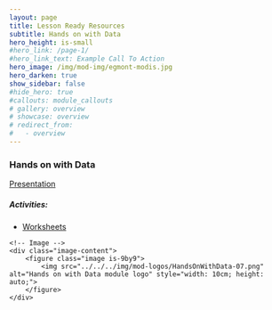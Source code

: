 ```yaml
---
layout: page
title: Lesson Ready Resources
subtitle: Hands on with Data
hero_height: is-small
#hero_link: /page-1/
#hero_link_text: Example Call To Action
hero_image: /img/mod-img/egmont-modis.jpg
hero_darken: true
show_sidebar: false
#hide_hero: true
#callouts: module_callouts
# gallery: overview
# showcase: overview
# redirect_from:
#   - overview
---
```

### Hands on with Data
<div class="image-text-container">
    <!-- Text beside the image -->
    <div class="text-content">
        <p><a href="https://docs.google.com/presentation/d/11kRRyYCJRntA7tY4fS9biaRCce-22NBF/edit?usp=share_link&ouid=114457288916061015161&rtpof=true&sd=true" target="_blank">Presentation</a></p>
        <h5>Activities:</h5>
        <ul>
            <li><a href="https://drive.google.com/file/d/1jmsxKvZRenApZbovJ7gcVZ4OL9QjxJZI/view?usp=drive_link" target="_blank">Worksheets</a></li>
        </ul>
    </div>

    <!-- Image -->
    <div class="image-content">
        <figure class="image is-9by9">
            <img src="../../../img/mod-logos/HandsOnWithData-07.png" alt="Hands on with Data module logo" style="width: 10cm; height: auto;">
        </figure>
    </div>
</div>
